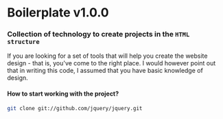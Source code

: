 # Boilerplate v1.0.0 

### Collection of technology to create projects in the `HTML structure`
If you are looking for a set of tools that will help you create the website design - that is, you've come to the right place. I would however point out that in writing this code, I assumed that you have basic knowledge of design.

#### How to start working with the project?
```bash
git clone git://github.com/jquery/jquery.git
```
